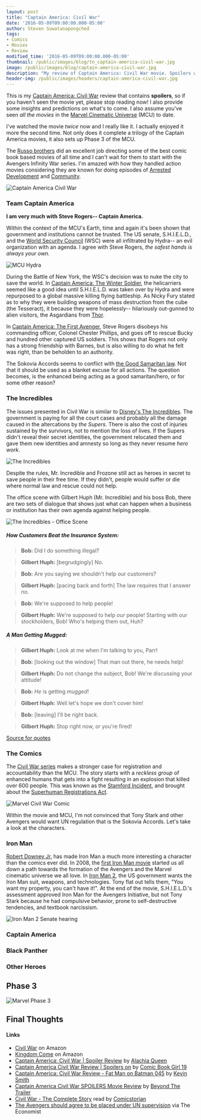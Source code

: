 ```yaml
---
layout: post
title: "Captain America: Civil War"
date: '2016-05-09T09:00:00.000-05:00'
author: Steven Suwatanapongched
tags:
- Comics
- Movies
- Review
modified_time: '2016-05-09T09:00:00.000-05:00'
thumbnail: /public/images/blog/tn_captain-america-civil-war.jpg
image: /public/images/blog/captain-america-civil-war.jpg
description: "My review of Captain America: Civil War movie. Spoilers will be everywhere."
header-img: /public/images/headers/captain-america-civil-war.jpg
---
```


This is my [Captain America: Civil War](http://www.imdb.com/title/tt3498820/) review that contains **spoilers**, so if you haven't seen the movie yet, please stop reading now! I also provide some insights and predictions on what's to come. I also assume you've seen *all the movies* in the [Marvel Cinematic Universe](https://en.wikipedia.org/wiki/Marvel_Cinematic_Universe) (MCU) to date.

I've watched the movie *twice* now and I really like it. I actually enjoyed it more the second time. Not only does it complete a trilogy of the Captain America movies, it also sets up Phase 3 of the MCU.

The [Russo brothers](https://en.wikipedia.org/wiki/Russo_brothers) did an excellent job directing some of the best comic book based movies of all time and I can't wait for them to start with the Avengers Infinity War series. I'm amazed with how they handled action movies considering they are known for doing episodes of [Arrested Development](http://www.imdb.com/title/tt0367279/) and [Community](http://www.imdb.com/title/tt1439629/).

![Captain America Civil War](/public/images/blog/captain-america-civil-war.jpg)

### Team Captain America

**I am very much with Steve Rogers-- Captain America.**

Within the context of the MCU's Earth, time and again it's been shown that government and institutions cannot be trusted. The US senate, S.H.I.E.L.D., and the [World Security Council](http://marvelcinematicuniverse.wikia.com/wiki/World_Security_Council) (WSC) were all infiltrated by Hydra-- an evil organization with an agenda. I agree with Steve Rogers, *the safest hands is always your own.*

![MCU Hydra](/public/images/blog/mcu-hydra.jpg)

 During the Battle of New York, the WSC's decision was to nuke the city to save the world. In [Captain America: The Winter Soldier](http://www.imdb.com/title/tt1843866/), the helicarriers seemed like a good idea until S.H.I.E.L.D. was taken over by Hydra and were repurposed to a global massive killing flying battleship. As Nicky Fury stated as to why they were building weapons of mass destruction from the cube (the Tesseract), it because they were hopelessly-- hilariously out-gunned to alien visitors, the Asgardians from [Thor](http://www.imdb.com/title/tt0800369/).

In [Captain America: The First Avenger](http://www.imdb.com/title/tt0458339/), Steve Rogers disobeys his commanding officer, Colonel Chester Phillips, and goes off to rescue Bucky and hundred other captured US soldiers. This shows that Rogers not only has a strong friendship with Barnes, but is also willing to do what he felt was right, than be beholden to an authority.

The Sokovia Accords seems to conflict with [the Good Samaritan law](https://en.wikipedia.org/wiki/Good_Samaritan_law). Not that it should be used as a blanket excuse for all actions. The question becomes, is the enhanced being acting as a good samaritan/hero, or for some other reason?

### The Incredibles

The issues presented in Civil War is similar to [Disney's The Incredibles](http://www.imdb.com/title/tt0317705/). The government is paying for all the court cases and probably all the damage caused in the altercations by *the Supers*. There is also the cost of injuries sustained by the survivors, not to mention the loss of lives. If the Supers didn't reveal their secret identities, the government relocated them and gave them new identities and amnesty so long as they never resume *hero work*.

![The Incredibles](/public/images/blog/the-incredibles.jpg)

Despite the rules, Mr. Incredible and Frozone still act as heroes in secret to save people in their free time. If they didn't, people would suffer or die where normal law and rescue could not help.

The office scene with Gilbert Huph (Mr. Incredible) and his boss Bob, there are two sets of dialogue that shows just what can happen when a business or institution has their own agenda against helping people.

![The Incredibles - Office Scene](/public/images/blog/the-incredibles-office-scene.jpg)

##### How Customers Beat the Insurance System:

>**Bob:** Did I do something illegal?

>**Gilbert Huph:** [begrudgingly] No.

>**Bob:** Are you saying we shouldn't help our customers?

>**Gilbert Huph:** [pacing back and forth] The law requires that I answer no.

>**Bob:** We're supposed to help people!

>**Gilbert Huph:** We're supposed to help *our* people! Starting with our stockholders, Bob! Who's helping them out, Huh?

##### A Man Getting Mugged:

>**Gilbert Huph:** Look at me when I'm talking to you, Parr!

>**Bob:** [looking out the window] That man out there, he needs help!

>**Gilbert Huph:** Do not change the subject, Bob! We're discussing your attitude!

>**Bob:** *He* is getting *mugged*!

>**Gilbert Huph:** Well let's hope we don't cover him!

>**Bob:** [leaving] I'll be right back.

>**Gilbert Huph:** Stop right now, or you're fired!

[Source for quotes](http://www.imdb.com/title/tt0317705/quotes)



### The Comics

The [Civil War series](https://en.wikipedia.org/wiki/Civil_War_(comics)) makes a stronger case for registration and accountability than the MCU. The story starts with a *reckless group* of enhanced humans that gets into a fight resulting in an explosion that killed over 600 people. This was known as the [Stamford Incident](http://marvel.wikia.com/wiki/Stamford), and brought about the [Superhuman Registrations Act](https://en.wikipedia.org/wiki/Registration_acts_(comics)#2006_Superhuman_Registration_Act).



![Marvel Civil War Comic](/public/images/blog/marvel-civl-war-comic.jpg)

Within the movie and MCU, I'm not convinced that Tony Stark and other Avengers would want UN regulation that is the Sokovia Accords. Let's take a look at the characters.

### Iron Man

[Robert Downey Jr.](http://www.imdb.com/name/nm0000375/) has made Iron Man a much more interesting a character than the comics ever did. In 2008, the [first Iron Man movie](http://www.imdb.com/title/tt0371746/) started us all down a path towards the formation of the Avengers and the Marvel cinematic universe we all love. In [Iron Man 2](http://www.imdb.com/title/tt1228705/), the US government wants the Iron Man suit, weapons, and technologies. Tony flat out tells them, "You want my property, you can't have it!". At the end of the movie, S.H.I.E.L.D.'s assessment approved Iron Man for the Avengers Initiative, but not Tony Stark because he had compulsive behavior, prone to self-destructive tendencies, and textbook narcissism.

![Iron Man 2 Senate hearing](/public/images/blog/iron-man-2-senate-hearing-2.jpg)



### Captain America

### Black Panther

### Other Heroes


## Phase 3

![Marvel Phase 3](/public/images/blog/marvel-phase-3.jpg)

## Final Thoughts

#### Links

* [Civil War](http://amzn.to/24HiOVg) on Amazon
* [Kingdom Come](http://amzn.to/1T8ffSE) on Amazon
* [Captain America: Civil War | Spoiler Review](https://www.youtube.com/watch?v=xynTpvaRdKA) by [Alachia Queen](https://www.youtube.com/user/queenalachia)
* [Captain America Civil War Review | Spoilers on](https://www.youtube.com/watch?v=B5SeGu3Udn8) by [Comic Book Girl 19](https://www.youtube.com/user/comicbookgirl19)
* [Captain America: Civil War Review - Fat Man on Batman 045](https://www.youtube.com/watch?v=LDAlnewl1A4) by [Kevin Smith](https://www.youtube.com/user/KevinSmith37)
* [Captain America Civil War SPOILERS Movie Review](https://www.youtube.com/watch?v=NZ2284zr5uw) by [Beyond The Trailer](https://www.youtube.com/user/BeyondTheTrailer)
* [Civil War - The Complete Story](https://www.youtube.com/watch?v=Ed8UZprDgkw) read by [Comicstorian](https://www.youtube.com/user/comicstorian)
* [The Avengers should agree to be placed under UN supervision](http://www.economist.com/news/diversions/21698458-avengers-should-agree-be-placed-under-un-supervision) via The Economist
